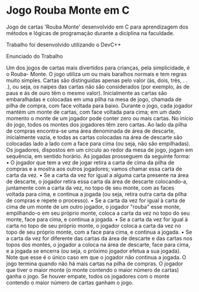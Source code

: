 # Jogo Rouba Monte em C
 Jogo de cartas 'Rouba Monte' desenvolvido em C para aprendizagem dos métodos e lógicas de programação durante a diciplina na faculdade.

Trabalho foi desenvolvido utilizando o DevC++

Enunciado do Trabalho


Um dos jogos de cartas mais divertidos para crianças, pela simplicidade, é o Rouba- Monte.
O jogo utiliza um ou mais baralhos normais e tem regras muito simples. Cartas são
distinguidas apenas pelo valor (ás, dois, três, . . .), ou seja, os naipes das cartas não são
considerados (por exemplo, ás de paus e ás de ouro têm o mesmo valor).
Inicialmente as cartas são embaralhadas e colocadas em uma pilha na mesa de jogo,
chamada de pilha de compra, com face voltada para baixo. Durante o jogo, cada jogador
mantém um monte de cartas, com face voltada para cima; em um dado momento o monte
de um jogador pode conter zero ou mais cartas. No início do jogo, todos os montes dos
jogadores têm zero cartas. Ao lado da pilha de compras encontra-se uma área denominada
de área de descarte, inicialmente vazia, e todas as cartas colocadas na área de descarte
são colocadas lado a lado com a face para cima (ou seja, não são empilhadas).
Os jogadores, dispostos em um círculo ao redor da mesa de jogo, jogam em sequência, em
sentido horário. As jogadas prosseguem da seguinte forma:
• O jogador que tem a vez de jogar retira a carta de cima da pilha de compras e a
mostra aos outros jogadores; vamos chamar essa carta de carta da vez.
• Se a carta da vez for igual a alguma carta presente na área de descarte, o jogador
retira essa carta da área de descarte colocando-a, juntamente com a carta da vez,
no topo de seu monte, com as faces voltada para cima, e continua a jogada (ou seja, 
retira outra carta da pilha de compras e repete o processo).
• Se a carta da vez for igual à carta de cima de um monte de um outro jogador, o
jogador "rouba" esse monte, empilhando-o em seu próprio monte, coloca a carta da
vez no topo do seu monte, face para cima, e continua a jogada.
• Se a carta da vez for igual à carta no topo de seu próprio monte, o jogador coloca a
carta da vez no topo de seu próprio monte, com a face para cima, e continua a
jogada.
• Se a carta da vez for diferente das cartas da área de descarte e das cartas nos topos
dos montes, o jogador a coloca na área de descarte, face para cima, e a jogada se
encerra (ou seja, o próximo jogador efetua a sua jogada). Note que esse é o único
caso em que o jogador não continua a jogada.
O jogo termina quando não há mais cartas na pilha de compras. O jogador que tiver o maior
monte (o monte contendo o maior número de cartas) ganha o jogo. Se houver empate,
todos os jogadores com o monte contendo o maior número de cartas ganham o jogo.